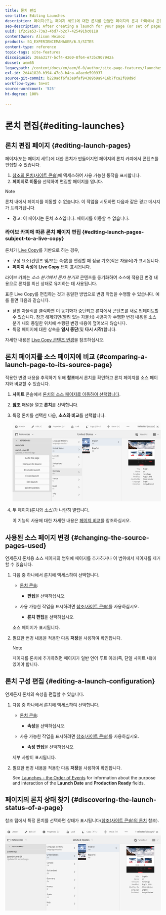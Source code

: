 ```yaml
---
title: 론치 편집
seo-title: Editing Launches
description: 페이지(또는 페이지 세트)에 대한 론치를 만들면 페이지의 론치 카피에서 콘텐츠를 편집할 수 있습니다.
seo-description: After creating a launch for your page (or set of pages) you can edit the content in the launch copy of the page(s).
uuid: 1f2c2e53-73a3-4bd7-b2c7-425491bc0118
contentOwner: Alison Heimoz
products: SG_EXPERIENCEMANAGER/6.5/SITES
content-type: reference
topic-tags: site-features
discoiquuid: 30aa3177-bcf4-4260-8f64-e73bc907942a
docset: aem65
legacypath: /content/docs/en/aem/6-0/author/site-page-features/launches
exl-id: 2d441820-b394-47c8-b4ca-a8aede590937
source-git-commit: b220adf6fa3e9faf94389b9a9416b7fca2f89d9d
workflow-type: tm+mt
source-wordcount: '525'
ht-degree: 100%

---
```


# 론치 편집{#editing-launches}

## 론치 편집 페이지 {#editing-launch-pages}

페이지(또는 페이지 세트)에 대한 론치가 만들어지면 페이지의 론치 카피에서 콘텐츠를 편집할 수 있습니다.

1. [참조의 론치(사이트 콘솔)](/help/sites-authoring/launches.md#launches-in-references-sites-console)에 액세스하여 사용 가능한 동작을 표시합니다.
1. **페이지로 이동**&#x200B;을 선택하여 편집할 페이지를 엽니다.

>[!NOTE]
>
>론치 내에서 페이지를 이동할 수 없습니다. 이 작업을 시도하면 다음과 같은 경고 메시지가 트리거됩니다.
>
>* 경고: 이 페이지는 론치 소스입니다. 페이지를 이동할 수 없습니다.


### 라이브 카피에 따른 론치 페이지 편집 {#editing-launch-pages-subject-to-a-live-copy}

론치가 [Live Copy](/help/sites-administering/msm.md)를 기반으로 하는 경우,

* 구성 요소(컨텐츠 및/또는 속성)를 편집할 때 잠금 기호(작은 자물쇠)가 표시됩니다.
* **페이지 속성**&#x200B;에 **Live Copy** 탭이 표시됩니다.

라이브 카피는 *소스 분기에서* *론치 분기로* 콘텐츠를 동기화하여 소스에 적용된 변경 내용으로 론치를 최신 상태로 유지하는 데 사용됩니다.

표준 Live Copy를 편집하는 것과 동일한 방법으로 변경 작업을 수행할 수 있습니다. 예를 들면 다음과 같습니다.

* 닫힌 자물쇠를 클릭하면 이 동기화가 중단되고 론치에서 콘텐츠를 새로 업데이트할 수 있습니다. 잠금 해제되면(열려 있는 자물쇠) 사용자가 수행한 변경 내용을 소스 분기 내의 동일한 위치에 수행된 변경 내용이 덮어쓰지 않습니다.
* 특정 페이지에 대한 상속을 **일시 중단**(및 **다시 시작**)합니다.

자세한 내용은 [Live Copy 콘텐츠 변경](/help/sites-administering/msm-livecopy.md#changing-live-copy-content)을 참조하십시오.

## 론치 페이지를 소스 페이지에 비교 {#comparing-a-launch-page-to-its-source-page}

적용한 변경 내용을 추적하기 위해 **참조**&#x200B;에서 론치를 확인하고 론치 페이지를 소스 페이지와 비교할 수 있습니다.

1. **사이트** 콘솔에서 [론치의 소스 페이지로 이동하여 선택합니다](/help/sites-authoring/basic-handling.md#viewingandselectingyourresources).
1. **[참조](/help/sites-authoring/basic-handling.md#references)** 패널을 열고 **론치**&#x200B;를 선택합니다.
1. 특정 론치를 선택한 다음, **소스와 비교**&#x200B;를 선택합니다.

   ![screen-shot_2019-03-05at121952](assets/screen-shot_2019-03-05at121952.png)

1. 두 페이지(론치와 소스)가 나란히 열립니다.

   이 기능의 사용에 대한 자세한 내용은 [페이지 비교](/help/sites-authoring/page-diff.md)를 참조하십시오.

## 사용된 소스 페이지 변경 {#changing-the-source-pages-used}

언제든지 론치용 소스 페이지의 범위에 페이지를 추가하거나 이 범위에서 페이지를 제거할 수 있습니다.

1. 다음 중 하나에서 론치에 액세스하여 선택합니다.

   * [론치 콘솔](/help/sites-authoring/launches.md#the-launches-console):

      * **편집**&#x200B;을 선택하십시오.
   * 사용 가능한 작업을 표시하려면 [참조(사이트 콘솔)](/help/sites-authoring/launches.md#launches-in-references-sites-console)를 사용하십시오.

      * **론치 편집**&#x200B;을 선택하십시오.

   소스 페이지가 표시됩니다.

1. 필요한 변경 내용을 적용한 다음 **저장**&#x200B;을 사용하여 확인합니다.

   >[!NOTE]
   >
   >페이지를 론치에 추가하려면 페이지가 일반 언어 루트 아래(즉, 단일 사이트 내)에 있어야 합니다.

## 론치 구성 편집 {#editing-a-launch-configuration}

언제든지 론치의 속성을 편집할 수 있습니다.

1. 다음 중 하나에서 론치에 액세스하여 선택합니다.

   * [론치 콘솔](/help/sites-authoring/launches.md#the-launches-console):

      * **속성**&#x200B;을 선택하십시오.
   * 사용 가능한 작업을 표시하려면 [참조(사이트 콘솔)](/help/sites-authoring/launches.md#launches-in-references-sites-console)를 사용하십시오.

      * **속성 편집**&#x200B;을 선택하십시오.

   세부 사항이 표시됩니다.

1. 필요한 변경 내용을 적용한 다음 **저장**&#x200B;을 사용하여 확인합니다.

   See [Launches - the Order of Events](/help/sites-authoring/launches.md#launches-the-order-of-events) for information about the purpose and interaction of the **Launch Date** and **Production Ready** fields.

## 페이지의 론치 상태 찾기 {#discovering-the-launch-status-of-a-page}

참조 탭에서 특정 론치를 선택하면 상태가 표시됩니다([참조(사이트 콘솔)의 론치](/help/sites-authoring/launches.md#launches-in-references-sites-console) 참조).

![screen-shot_2019-03-05at121901](assets/screen-shot_2019-03-05at121901.png)
